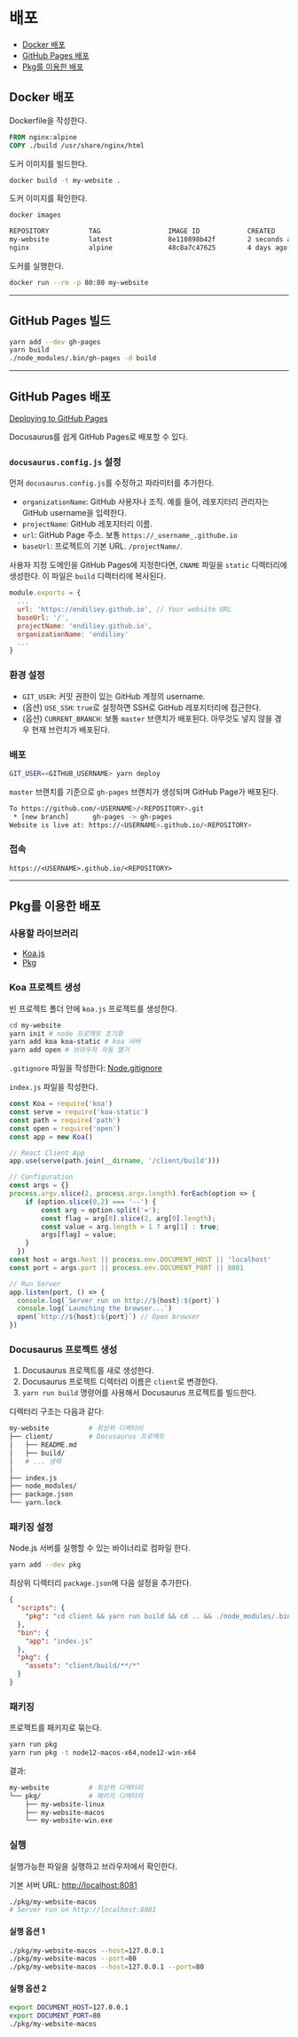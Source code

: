 # 배포

- [Docker 배포](#docker-배포)
- [GitHub Pages 배포](#github-pages-배포)
- [Pkg를 이용한 배포](#pkg를-이용한-배포)

## Docker 배포

Dockerfile을 작성한다.

```Dockerfile
FROM nginx:alpine
COPY ./build /usr/share/nginx/html
```

도커 이미지를 빌드한다.

```bash
docker build -t my-website .
```

도커 이미지를 확인한다.

```bash
docker images

REPOSITORY          TAG                 IMAGE ID            CREATED             SIZE
my-website          latest              8e110898b42f        2 seconds ago       22.5MB
nginx               alpine              48c8a7c47625        4 days ago          21.8MB
```

도커를 실행한다.

```bash
docker run --rm -p 80:80 my-website
```

---

## GitHub Pages 빌드

```bash
yarn add --dev gh-pages
yarn build
./node_modules/.bin/gh-pages -d build
```

---

## GitHub Pages 배포

[Deploying to GitHub Pages](https://v2.docusaurus.io/docs/deployment#deploying-to-github-pages)

Docusaurus를 쉽게 GitHub Pages로 배포할 수 있다.

### `docusaurus.config.js` 설정

먼저 `docusaurus.config.js`를 수정하고 파라미터를 추가한다.

- `organizationName`: GitHub 사용자나 조직. 예를 들어, 레포지터리 관리자는 GitHub username을 입력한다.
- `projectName`: GitHub 레포지터리 이름.
- `url`: GitHub Page 주소. 보통 `https://_username_.githube.io`
- `baseUrl`: 프로젝트의 기본 URL. `/projectName/`.

사용자 지정 도메인을 GitHub Pages에 지정한다면, `CNAME` 파일을 `static` 디렉터리에 생성한다. 이 파일은 `build` 디렉터리에 복사된다.

```js
module.exports = {
  ...
  url: 'https://endiliey.github.io', // Your website URL
  baseUrl: '/',
  projectName: 'endiliey.github.io',
  organizationName: 'endiliey'
  ...
}
```

### 환경 설정

- `GIT_USER`: 커밋 권한이 있는 GitHub 계정의 username.
- (옵션) `USE_SSH`: `true`로 설정하면 SSH로 GitHub 레포지터리에 접근한다.
- (옵션) `CURRENT_BRANCH`: 보통 `master` 브랜치가 배포된다. 아무것도 넣지 않을 경우 현재 브런치가 배포된다.

### 배포

```bash
GIT_USER=<GITHUB_USERNAME> yarn deploy
```

`master` 브랜치를 기준으로 `gh-pages` 브랜치가 생성되며 GitHub Page가 배포된다.

```bash
To https://github.com/<USERNAME>/<REPOSITORY>.git
 * [new branch]      gh-pages -> gh-pages
Website is live at: https://<USERNAME>.github.io/<REPOSITORY>
```

### 접속

`https://<USERNAME>.github.io/<REPOSITORY>`

---

## Pkg를 이용한 배포

### 사용할 라이브러리

- [Koa.js](https://koajs.com/)
- [Pkg](https://github.com/zeit/pkg)

### Koa 프로젝트 생성

빈 프로젝트 폴더 안에 `koa.js` 프로젝트를 생성한다.

```bash
cd my-website
yarn init # node 프로젝트 초기화
yarn add koa koa-static # koa 서버
yarn add open # 브라우저 자동 열기
```

`.gitignore` 파일을 작성한다: [Node.gitignore](Node.gitignore)

`index.js` 파일을 작성한다.

```javascript
const Koa = require('koa')
const serve = require('koa-static')
const path = require('path')
const open = require('open')
const app = new Koa()

// React Client App
app.use(serve(path.join(__dirname, '/client/build')))

// Configuration
const args = {}
process.argv.slice(2, process.argv.length).forEach(option => {
    if (option.slice(0,2) === '--') {
        const arg = option.split('=');
        const flag = arg[0].slice(2, arg[0].length);
        const value = arg.length > 1 ? arg[1] : true;
        args[flag] = value;
    }
  })
const host = args.host || process.env.DOCUMENT_HOST || 'localhost' 
const port = args.port || process.env.DOCUMENT_PORT || 8081

// Run Server
app.listen(port, () => {
  console.log(`Server run on http://${host}:${port}`)
  console.log(`Launching the browser...`)
  open(`http://${host}:${port}`) // Open browser
})
```

### Docusaurus 프로젝트 생성

1. Docusaurus 프로젝트를 새로 생성한다.  
1. Docusaurus 프로젝트 디렉터리 이름은 `client`로 변경한다.  
1. `yarn run build` 명령어를 사용해서 Docusaurus 프로젝트를 빌드한다.

디렉터리 구조는 다음과 같다: 

```bash
my-website          # 최상위 디렉터리
├── client/         # Docusaurus 프로젝트
│   ├── README.md
│   ├── build/
│   # ... 생략
│
├── index.js
├── node_modules/
├── package.json
└── yarn.lock
```

### 패키징 설정

Node.js 서버를 실행할 수 있는 바이너리로 컴파일 한다.

```bash
yarn add --dev pkg
```

최상위 디렉터리 `package.json`에 다음 설정을 추가한다.

```json
{
  "scripts": {
    "pkg": "cd client && yarn run build && cd .. && ./node_modules/.bin/pkg . --out-path pkg"
  },
  "bin": {
    "app": "index.js"
  },
  "pkg": {
    "assets": "client/build/**/*"
  }
}
```

### 패키징

프로젝트를 패키지로 묶는다.

```bash
yarn run pkg
yarn run pkg -t node12-macos-x64,node12-win-x64
```

결과:

```bash
my-website          # 최상위 디렉터리
└── pkg/            # 패키지 디렉터리
    ├── my-website-linux
    ├── my-website-macos
    └── my-website-win.exe
```

### 실행

실행가능한 파일을 실행하고 브라우저에서 확인한다.

기본 서버 URL: [http://localhost:8081](http://localhost:8081)

```bash
./pkg/my-website-macos
# Server run on http://localhost:8081
```

#### 실행 옵션 1

```bash
./pkg/my-website-macos --host=127.0.0.1
./pkg/my-website-macos --port=80
./pkg/my-website-macos --host=127.0.0.1 --port=80
```

#### 실행 옵션 2

```bash
export DOCUMENT_HOST=127.0.0.1
export DOCUMENT_PORT=80
./pkg/my-website-macos
```